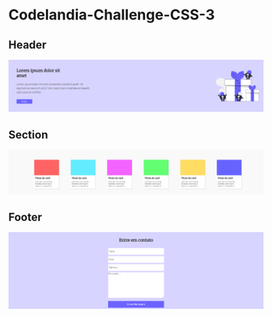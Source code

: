 # Codelandia-Challenge-CSS-3

<h2>Header</h2>
<img src="/desafio 3/Header.png" alt=""><br>
<h2>Section</h2>
<img src="/desafio 3/Section.png" alt=""><br>
<h2>Footer</h2>
<img src="/desafio 3/Footer.png" alt=""><br>
